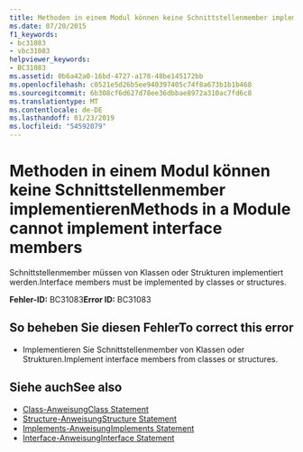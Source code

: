 ```yaml
---
title: Methoden in einem Modul können keine Schnittstellenmember implementieren
ms.date: 07/20/2015
f1_keywords:
- bc31083
- vbc31083
helpviewer_keywords:
- BC31083
ms.assetid: 0b6a42a0-16bd-4727-a178-48be145172bb
ms.openlocfilehash: c0521e5d26b5ee940397405c74f8a673b1b1b468
ms.sourcegitcommit: 6b308cf6d627d78ee36dbbae8972a310ac7fd6c8
ms.translationtype: MT
ms.contentlocale: de-DE
ms.lasthandoff: 01/23/2019
ms.locfileid: "54592079"
---
```

# <a name="methods-in-a-module-cannot-implement-interface-members"></a><span data-ttu-id="ad0c6-102">Methoden in einem Modul können keine Schnittstellenmember implementieren</span><span class="sxs-lookup"><span data-stu-id="ad0c6-102">Methods in a Module cannot implement interface members</span></span>
<span data-ttu-id="ad0c6-103">Schnittstellenmember müssen von Klassen oder Strukturen implementiert werden.</span><span class="sxs-lookup"><span data-stu-id="ad0c6-103">Interface members must be implemented by classes or structures.</span></span>  
  
 <span data-ttu-id="ad0c6-104">**Fehler-ID:** BC31083</span><span class="sxs-lookup"><span data-stu-id="ad0c6-104">**Error ID:** BC31083</span></span>  
  
## <a name="to-correct-this-error"></a><span data-ttu-id="ad0c6-105">So beheben Sie diesen Fehler</span><span class="sxs-lookup"><span data-stu-id="ad0c6-105">To correct this error</span></span>  
  
-   <span data-ttu-id="ad0c6-106">Implementieren Sie Schnittstellenmember von Klassen oder Strukturen.</span><span class="sxs-lookup"><span data-stu-id="ad0c6-106">Implement interface members from classes or structures.</span></span>  
  
## <a name="see-also"></a><span data-ttu-id="ad0c6-107">Siehe auch</span><span class="sxs-lookup"><span data-stu-id="ad0c6-107">See also</span></span>
- [<span data-ttu-id="ad0c6-108">Class-Anweisung</span><span class="sxs-lookup"><span data-stu-id="ad0c6-108">Class Statement</span></span>](../../visual-basic/language-reference/statements/class-statement.md)
- [<span data-ttu-id="ad0c6-109">Structure-Anweisung</span><span class="sxs-lookup"><span data-stu-id="ad0c6-109">Structure Statement</span></span>](../../visual-basic/language-reference/statements/structure-statement.md)
- [<span data-ttu-id="ad0c6-110">Implements-Anweisung</span><span class="sxs-lookup"><span data-stu-id="ad0c6-110">Implements Statement</span></span>](../../visual-basic/language-reference/statements/implements-statement.md)
- [<span data-ttu-id="ad0c6-111">Interface-Anweisung</span><span class="sxs-lookup"><span data-stu-id="ad0c6-111">Interface Statement</span></span>](../../visual-basic/language-reference/statements/interface-statement.md)
